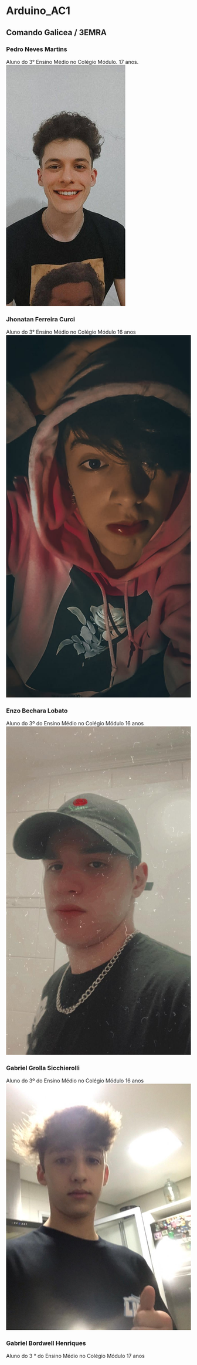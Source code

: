 # Arduino_AC1
## Comando Galicea / 3EMRA

### Pedro Neves Martins
Aluno do 3° Ensino Médio no Colégio Módulo.
17 anos.
![](https://github.com/Comando-Galicea-3EMRA/Arduino_AC1/blob/main/Pedro%20Neves.jpg) 
### Jhonatan Ferreira Curci
Aluno do 3° Ensino Médio no Colégio Módulo
16 anos
![](https://github.com/Comando-Galicea-3EMRA/Arduino_AC1/blob/main/Jhonatan%20curci.jfif)
### Enzo Bechara Lobato
Aluno do 3º do Ensino Médio no Colégio Módulo
16 anos
![](https://github.com/Comando-Galicea-3EMRA/Arduino_AC1/blob/main/Enzo%20Lobato.jfif)
### Gabriel Grolla Sicchierolli
Aluno do 3º do Ensino Médio no Colégio Módulo
16 anos
![](https://github.com/Comando-Galicea-3EMRA/Arduino_AC1/blob/main/Gabriel%20Grolla.jfif)
###  Gabriel Bordwell Henriques 
Aluno do 3 °  do Ensino Médio no Colégio Módulo 
17  anos 
